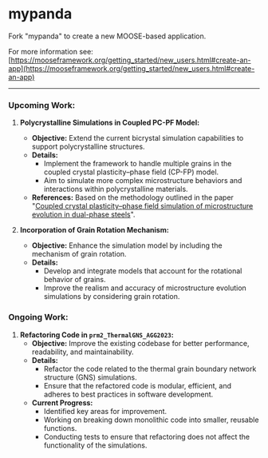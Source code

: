 mypanda
=====

Fork "mypanda" to create a new MOOSE-based application.

For more information see: [https://mooseframework.org/getting_started/new_users.html#create-an-app](https://mooseframework.org/getting_started/new_users.html#create-an-app)

---

### Upcoming Work:
1. **Polycrystalline Simulations in Coupled PC-PF Model:**
   - **Objective:** Extend the current bicrystal simulation capabilities to support polycrystalline structures.
   - **Details:** 
     - Implement the framework to handle multiple grains in the coupled crystal plasticity–phase field (CP-FP) model.
     - Aim to simulate more complex microstructure behaviors and interactions within polycrystalline materials.
   - **References:** Based on the methodology outlined in the paper "[Coupled crystal plasticity–phase field simulation of microstructure evolution in dual-phase steels](https://www.sciencedirect.com/science/article/pii/S092702561630605X)".

2. **Incorporation of Grain Rotation Mechanism:**
   - **Objective:** Enhance the simulation model by including the mechanism of grain rotation.
   - **Details:**
     - Develop and integrate models that account for the rotational behavior of grains.
     - Improve the realism and accuracy of microstructure evolution simulations by considering grain rotation.

### Ongoing Work:
1. **Refactoring Code in `prm2_ThermalGNS_AGG2023`:**
   - **Objective:** Improve the existing codebase for better performance, readability, and maintainability.
   - **Details:**
     - Refactor the code related to the thermal grain boundary network structure (GNS) simulations.
     - Ensure that the refactored code is modular, efficient, and adheres to best practices in software development.
   - **Current Progress:**
     - Identified key areas for improvement.
     - Working on breaking down monolithic code into smaller, reusable functions.
     - Conducting tests to ensure that refactoring does not affect the functionality of the simulations.
